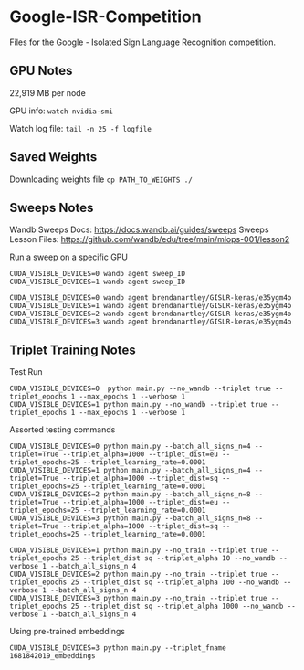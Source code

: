 # Google-ISR-Competition

Files for the Google - Isolated Sign Language Recognition competition.

## GPU Notes

22,919 MB per node

GPU info: `watch nvidia-smi`

Watch log file: `tail -n 25 -f logfile`

## Saved Weights

Downloading weights file
`cp PATH_TO_WEIGHTS ./`


## Sweeps Notes

Wandb Sweeps Docs: https://docs.wandb.ai/guides/sweeps
Sweeps Lesson Files: https://github.com/wandb/edu/tree/main/mlops-001/lesson2

Run a sweep on a specific GPU
```
CUDA_VISIBLE_DEVICES=0 wandb agent sweep_ID
CUDA_VISIBLE_DEVICES=1 wandb agent sweep_ID

CUDA_VISIBLE_DEVICES=0 wandb agent brendanartley/GISLR-keras/e35ygm4o
CUDA_VISIBLE_DEVICES=1 wandb agent brendanartley/GISLR-keras/e35ygm4o
CUDA_VISIBLE_DEVICES=2 wandb agent brendanartley/GISLR-keras/e35ygm4o
CUDA_VISIBLE_DEVICES=3 wandb agent brendanartley/GISLR-keras/e35ygm4o
```

## Triplet Training Notes

Test Run
```
CUDA_VISIBLE_DEVICES=0  python main.py --no_wandb --triplet true --triplet_epochs 1 --max_epochs 1 --verbose 1
CUDA_VISIBLE_DEVICES=1 python main.py --no_wandb --triplet true --triplet_epochs 1 --max_epochs 1 --verbose 1
```

Assorted testing commands
```
CUDA_VISIBLE_DEVICES=0 python main.py --batch_all_signs_n=4 --triplet=True --triplet_alpha=1000 --triplet_dist=eu --triplet_epochs=25 --triplet_learning_rate=0.0001
CUDA_VISIBLE_DEVICES=1 python main.py --batch_all_signs_n=4 --triplet=True --triplet_alpha=1000 --triplet_dist=sq --triplet_epochs=25 --triplet_learning_rate=0.0001
CUDA_VISIBLE_DEVICES=2 python main.py --batch_all_signs_n=8 --triplet=True --triplet_alpha=1000 --triplet_dist=eu --triplet_epochs=25 --triplet_learning_rate=0.0001
CUDA_VISIBLE_DEVICES=3 python main.py --batch_all_signs_n=8 --triplet=True --triplet_alpha=1000 --triplet_dist=sq --triplet_epochs=25 --triplet_learning_rate=0.0001

CUDA_VISIBLE_DEVICES=1 python main.py --no_train --triplet true --triplet_epochs 25 --triplet_dist sq --triplet_alpha 10 --no_wandb --verbose 1 --batch_all_signs_n 4
CUDA_VISIBLE_DEVICES=2 python main.py --no_train --triplet true --triplet_epochs 25 --triplet_dist sq --triplet_alpha 100 --no_wandb --verbose 1 --batch_all_signs_n 4
CUDA_VISIBLE_DEVICES=3 python main.py --no_train --triplet true --triplet_epochs 25 --triplet_dist sq --triplet_alpha 1000 --no_wandb --verbose 1 --batch_all_signs_n 4
```

Using pre-trained embeddings
```
CUDA_VISIBLE_DEVICES=3 python main.py --triplet_fname 1681842019_embeddings
```
